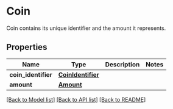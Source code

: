 # Coin

Coin contains its unique identifier and the amount it represents.
## Properties
Name | Type | Description | Notes
------------ | ------------- | ------------- | -------------
**coin_identifier** | [**CoinIdentifier**](CoinIdentifier.md) |  | 
**amount** | [**Amount**](Amount.md) |  | 

[[Back to Model list]](../README.md#documentation-for-models) [[Back to API list]](../README.md#documentation-for-api-endpoints) [[Back to README]](../README.md)



